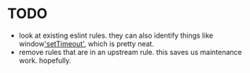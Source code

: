 TODO
====
* look at existing eslint rules. they can also identify things like window['setTimeout'](), which is pretty neat.
* remove rules that are in an upstream rule. this saves us maintenance work. hopefully.
